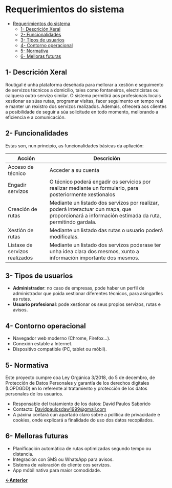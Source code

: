 # Requerimientos do sistema

- [Requerimientos do sistema](#requerimientos-do-sistema)
  - [1- Descrición Xeral](#1--descrición-xeral)
  - [2- Funcionalidades](#2--funcionalidades)
  - [3- Tipos de usuarios](#3--tipos-de-usuarios)
  - [4- Contorno operacional](#4--contorno-operacional)
  - [5- Normativa](#5--normativa)
  - [6- Melloras futuras](#6--melloras-futuras)

## 1- Descrición Xeral

Routigal é unha plataforma deseñada para mellorar a xestión e seguimento de servizos técnicos a domicilio, tales como fontaneiros, electricistas ou calquera outro servizo similar. O sistema permitirá aos profesionais locais xestionar as súas rutas, programar visitas, facer seguimento en tempo real e manter un rexistro dos servizos realizados. Ademais, ofrecerá aos clientes a posibilidade de seguir a súa solicitude en todo momento, mellorando a eficiencia e a comunicación.

## 2- Funcionalidades

Estas son, nun principio, as funcionalidades básicas da apliación:

| Acción   |  Descrición        |
|----------|--------------------|
| Acceso de técnico   | Acceder a su cuenta|
| Engadir servizos | O técnico poderá engadir os servicios por realizar mediante un formulario, para posteriormente xestionalos |
| Creación de rutas | Mediante un listado dos servizos por realizar, poderá interactuar cun mapa, que proporcionará a información estimada da ruta, permitindo gardala. |
| Xestión de rutas | Mediante un listado das rutas o usuario poderá modificalas. |
| Listaxe de servizos realizados | Mediante un listado dos servizos poderase ter unha idea clara dos mesmos, xunto a información importante dos mesmos. |

## 3- Tipos de usuarios

- **Administrador**: no caso de empresas, pode haber un perfil de administrador que poida xestionar diferentes técnicos, para asingarlles as rutas.
- **Usuario profesional**: pode xestionar os seus propios servizos, rutas e avisos.

## 4- Contorno operacional

- Navegador web moderno (Chrome, Firefox...).
- Conexión estable a Internet.
- Dispositivo compatible (PC, tablet ou móbil).

## 5- Normativa

Este proyecto cumpre coa Ley Orgánica 3/2018, do 5 de decembro, de Protección de Datos Personales y garantía de los derechos digitales (LOPDGDD) en lo referente al tratamiento y protección de los datos personales de los usuarios.

- Responsable del tratamiento de los datos: David Paulos Saborido
- Contacto: Davidpaulosdaw1999@gmail.com
- A páxina contará cun apartado claro sobre a política de privacidade e cookies, onde explicará a finalidade do uso dos datos recopilados.


## 6- Melloras futuras

- Planificación automática de rutas optimizadas segundo tempo ou distancia.
- Integración con SMS ou WhatsApp para avisos.
- Sistema de valoración do cliente cos servizos.
- App móbil nativa para maior comodidade.

[**<-Anterior**](../../../README.md)
